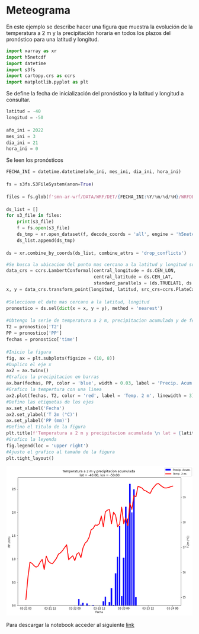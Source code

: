 # Meteograma

En este ejemplo se describe hacer una figura que muestra la evolución de la temperatura a 2 m y la precipitación horaria en todos los plazos del pronóstico para una latitud y longitud.


```python
import xarray as xr
import h5netcdf
import datetime
import s3fs
import cartopy.crs as ccrs
import matplotlib.pyplot as plt
```

Se define la fecha de inicialización del pronóstico y la latitud y longitud a consultar.


```python
latitud = -40
longitud = -50

año_ini = 2022
mes_ini = 3
dia_ini = 21
hora_ini = 0
```

Se leen los pronósticos 


```python
FECHA_INI = datetime.datetime(año_ini, mes_ini, dia_ini, hora_ini)

fs = s3fs.S3FileSystem(anon=True)

files = fs.glob(f'smn-ar-wrf/DATA/WRF/DET/{FECHA_INI:%Y/%m/%d/%H}/WRFDETAR_01H_{FECHA_INI:%Y%m%d_%H}_*.nc')

ds_list = []
for s3_file in files:
    print(s3_file)
    f = fs.open(s3_file)
    ds_tmp = xr.open_dataset(f, decode_coords = 'all', engine = 'h5netcdf')
    ds_list.append(ds_tmp)

ds = xr.combine_by_coords(ds_list, combine_attrs = 'drop_conflicts')
```


```python
#Se busca la ubicacion del punto mas cercano a la latitud y longitud solicitada
data_crs = ccrs.LambertConformal(central_longitude = ds.CEN_LON, 
                                 central_latitude = ds.CEN_LAT, 
                                 standard_parallels = (ds.TRUELAT1, ds.TRUELAT2))
x, y = data_crs.transform_point(longitud, latitud, src_crs=ccrs.PlateCarree())

#Selecciono el dato mas cercano a la latitud, longitud
pronostico = ds.sel(dict(x = x, y = y), method = 'nearest')

#Obtengo la serie de temperatura a 2 m, precipitacion acumulada y de fechas
T2 = pronostico['T2']
PP = pronostico['PP']
fechas = pronostico['time']

#Inicio la figura
fig, ax = plt.subplots(figsize = (10, 8))
#Duplico el eje x
ax2 = ax.twinx()
#Grafico la precipitacion en barras
ax.bar(fechas, PP, color = 'blue', width = 0.03, label = 'Precip. Acum.')
#Grafico la tempertura con una linea
ax2.plot(fechas, T2, color = 'red', label = 'Temp. 2 m', linewidth = 3)
#Defino las etiquetas de los ejes
ax.set_xlabel('Fecha')
ax2.set_ylabel('T 2m (°C)')
ax.set_ylabel('PP (mm)')
#Defino el titulo de la figura
plt.title(f'Temperatura a 2 m y precipitacion acumulada \n lat = {latitud:0.2f}, lon = {longitud:0.2f}')
#Grafico la leyenda
fig.legend(loc = 'upper right')
#Ajusto el grafico al tamaño de la figura
plt.tight_layout()
```


    
![png](../figuras/fig_meteograma.png)
    

Para descargar la notebook acceder al siguiente [link](../notebooks/Meteograma.ipynb)

